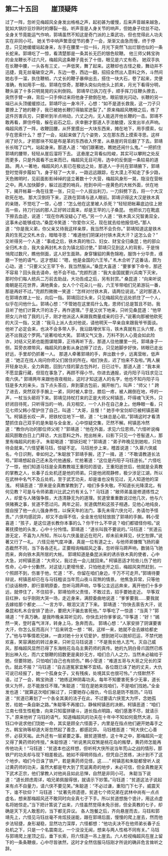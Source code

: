 ## 第二十五回　　崖顶疑阵

过了一阵，忽听见梅超风全身发出格格之声，起初甚为缓慢，后来声音越来越急，犹如大锅炒豆炒熟时的爆裂一般。听声音是人身关节的响声，但她身子纹丝不动，全身关节竟能运气作响，郭靖虽然不知这是奇门派的上乘武功，但也觉得此人功夫实在非同小可。
她关节中响声繁音促节的奏了一会，渐渐又由急而慢，终于停息，只见她缓缓站起身来，左手在腰里一拉一抖，月光下突然飞出烂银也似的一条长蛇来。郭靖吃了一惊，看清楚那是一条其长无匹的银色软鞭。
他三师父韩宝驹的金龙鞭长不过六尺，梅超风这条鞭子竟长了十倍，眼见是六丈有奇。
她双手执在长鞭中腰，一头各有三丈，一声低笑，舞了起来。这鞭却也古怪之极，舞动并不迅捷，竟无丝毫破空之声，东边一卷，西边一翻，招招全然出人意料之外，斗然间她右手一溜，执住鞭梢，六丈长的鞭子暴伸出去，搭住一块大石，卷了起来，灵便准确，有如用手一般。郭靖在惊奇，那鞭头突似向他头上抓来，月光下看得分明，鞭头装了十多只明晃晃的尖利倒钩。
郭靖早已执刀在手，顺手挥刀往鞭头撩去，突然手臂一麻，背后一只手伸过来将他身子掀倒在地，眼前银光闪动，长鞭的另一端已从头顶缓缓掠过。郭靖吓出一身冷汗，心想：“如不是道长救我，这一刀子只要撩上了她的鞭子，我已被她长鞭打得脑浆迸裂了。”
原来梅超风瞎眼之后，练了这件厉害兵刃，只要听到半点响动，六丈之内，无人能逃开他长鞭的一击。郭靖不敢再看，屏住呼吸，躲在岩石之后，庆幸删才那道人手法敏捷，没发出半点声响。
梅超风练了一阵，收鞭回腰，从怀里摸出一大块东西来，摊在地下，用手摸索，似乎在思索什么？
想了一会，站起来做了几个姿势，又在那东西上摸索寻思。这样闹了好久，才把那块不知是布是革的东西收入怀里，从悬崖的背后翻了下去。郭靖长长喘了口气，站起身来。那道人道：“咱们跟著她，瞧她还闹什么鬼。”
一把抓住郭靖的腰带，轻轻从崖后溜将下去。
这悬崖之背看似险峻，其实可以攀附之处反而更多，只是外面看不出来而已，梅超风无目可用，选中的反倒是一条较易的道路。
两人一著地，梅超风的人影已在极远之处，那道人一手托在郭靖腋下，郭靖登时觉得步履如飞，身子轻了一大半，一路远远跟踪，在大漠上不知走了多少路，天色微明时，见前面影影绰绰的竖立著数十个大营，梅超风身形一晃，隐没在营帐之中。两人加快脚步，躲过巡逻的哨兵，抢到中间一座黄色的大帐外面，伏在地下，揭开帐幕一角在往里一张，只见一个人拔出利刀，一刀斜劈下去，将一个大汉砍死在地。
那大汉倒将下来，正跌在郭靖与道人眼前。郭靖识得这大汉是铁木真的亲随，不觉吃了一惊，心想：“怎么他在这里被人杀死？”轻轻把帐幕底边往上掀高一些，持刀行凶的那人正好转过面来，却是王罕的儿子桑昆。
他把长刀在靴底下擦去血迹，说道：“现在你再没疑心了吧。”另一个人道：“铁木真义兄智勇双全，这事未必能够成功。”桑昆冷笑道：“你爱你义兄，现在就去给他报信吧。”那人道：“你是我义弟，你父亲又待我这样亲厚，我当然不会负你。”
郭靖知道这是铁木真的生死之交札木合，暗暗寻思：“难道他们阴谋对付铁木真大汗？这怎么会？”
又听得另一个人道：“事成之后，铁木真的牲口、妇女、财宝全归桑昆；他的部众全归札木合，我大金再封札木合为镇北招讨使。”
郭靖只见到这人的背影，于是悄悄爬过数尺，瞧他侧面，这人好生面熟，身穿镶貂的黄色锦袍，服饰十分华贵，琢磨一下他的语气，这才想起：“嗯，他是金国的六王爷。”
札木合听了这番话，颇为心动，道：“只要义父王罕下令，我当然服从。”桑昆大喜道：“要爹爹下命令，那还不容易？回头我去请命，他不会不给。”完颜烈道：“我大金国就要兴兵南下灭宋，那时你们每人统兵二万前去助战，大功告成之后，另有封赏。”
桑昆道：“向来听说南朝是花花世界，满地黄金，女人个个花朵儿一般，六王爷带咱们兄弟游玩一番，那是再好不过。”完颜烈微微一笑道：“怎样对付铁木真，请两位说说。”
这时那道人在郭靖衣襟上一扯，向后一指。郭靖回过头来，只见梅超风在远处抓住了一个人，似乎在问他什么。郭靖心想：“不管她在这里捣什么鬼，恩师们总是暂且不妨，我且听了他们计算大汗的法子，再作道理。”
于是又伏下地来，只听见桑昆道：“他早把女儿许给了我的儿子，刚才他派这人来跟我商量成亲的日子。”说著向那被他砍死的大汉一指，又道：“我马上派人去对他说，请他明天一早亲自来跟我爷爷面谈。他听了必定会来，也决不会多带人手，我沿路埋伏军马，铁木真就有三头六臂，也逃不出我这个罗网。”说著哈哈大笑。
郭靖又气又急，万料不到人心竟会如此险诈，对结义兄弟也能图谋暗算，正待再听下去，那道人往他腰里一托，郭靖身子一侧，耳旁衣襟带风，梅超风的身影从身边擦了过去，只见她脚步好快，转眼已走出好远，手里却仍抓著一人。
那道人牵著郭靖的手，奔出数十步，远离营帐，低声道：“她正在找人询问你师父们居住的所在。咱们快去，迟了怕来不及啦。”两人展开轻身功夫，全力奔跑，回到六怪的蒙古包外时，日已过午。那道人道：“我本来不愿显露行藏，但现在事急了，再顾不得小节。你进去通报，说丹阳子马钰求见江南六侠。”
郭靖两年来跟他夜夜相处，这时才知这道人的名字，他也不知丹阳子马钰是多大的来头，当下点头答应，奔到蒙古包前，揭开帐门，叫声：“师父！”
跨了进去，突然双手手腕上一紧，同时被人拿住，膝后一疼，被人踢倒在地，呼的一声，一杖当头砸将下来。郭靖见持杖打来的正是大师父柯镇恶，吓得魂飞天外，只好闭目待死，只听得当的一响，兵刃相交，一个人扑在自己身上。他睁眼一看，只见七师父韩小莹护住了自己，叫道：“大哥，且慢！”
她手中宝剑却已被柯镇恶砸飞。柯镇恶长叹一声，把铁杖往地下一顿，道：“七妹总是心软。”郭靖这时才看清楚抓住自己双手的是朱聪与全金发，心中惊疑交集，茫然不解。柯镇恶冷然道：“教你内功的那位师父呢？”郭靖道：“他在外面，求见六位恩师。”六怪听说梅超风胆敢白日上门拜访，大出意料之外，抢出帐来，曰影下只见一个苍髻道人，那里有梅超风的影子。
朱聪喝道：“那妖妇呢？”郭靖道：“弟子昨晚见到她啦，只怕待会就来。”六怪望著马钰，惊疑不定。
马钰抢步上来，稽首说道：“久慕六侠威名，今日识荆，幸如何之。”朱聪放下郭靖手腕，还了一揖，道：“不敢请教道长法号。”郭靖想起自己还未及代他通报，忙抢著道：“这位是丹阳子马钰道长。”
六怪吃了一惊，他们知道马钰是全真教教祖王重阳的首徒，王重阳逝世后，他就是全真教的掌教之人，长春子丘处机还是他的师弟。只是他闭观静修，极少涉足江湖，所以在武林中名气不及丘处机，至于武艺功夫，却是谁也没有见过，无人知道他的深浅。
柯镇恶道：“原来是全真教掌教到了，咱们多多失敬。不知道长光降漠北，有何见教？可是与令师弟嘉兴比武之约有关么？”
马钰道：“敝师弟虽是修道练性之人，却爱与人赌强争胜，大违清静无为的道理。贫道曾重重数说过他几次，他与六侠赌赛之事，贫道不愿过问。两年之前，贫道偶然和这孩子相遇，见他心地纯良，擅自授了他一点儿强身养性，以保天年的法门，事先未得六侠允可，务请勿予怪责。”
六侠均感詑异，却又不由得不信，全金发也轻轻放脱了郭靖的手腕。韩小莹喜道：“孩子，是这位道长教你本事的么？你干什么不早说？咱们都错怪你啦。”说著抚摸他的头发，心中十分怜惜。郭靖道：“道长叫我不要说的。”马钰道：“贫道云游无定，不喜为人所知，所以与六侠虽是近在咫尺，却未前来拜见，伏乞恕罪。”说著又行了一礼。
六怪见他气度冲谦，真是一位有道之士，与他师弟慷慨飞扬的豪态截然不同，当下各各还礼，正要相询梅超风之事，忽听得马蹄声响，数骑马飞驰而来，奔向铁木真所居的大帐。
郭靖知道是桑昆派来的诱杀铁木真的使者，心中大急，对柯镇恶道：“大师父，我过去一会儿就回来。”
柯镇恶适才险些儿伤了他的性命，心中十分歉然，对这徒儿更增怜爱，只怕他走开之后，梅超风突然赶到，一个照顾不到，伤害于他，忙道：“不，你留在咱们身边，千万不可走开。”郭靖待要辩说，柯镇恶却已在与马钰粗谈当年荒山夜斗双煞的情景。
他焦急异常，只等他们谈话稍停，即行禀明原委，忽听马蹄声响，华筝公主远远奔来，离开他们十多步远，就停住了，不住招手，郭靖怕师父责怪，不敢过去，招手要她走近。
华筝双目红肿，似乎刚刚大哭一场，走近身来，满腔委曲地说道：“爹爹要我……要我就去嫁给那个都史……”一言方毕，眼泪又流了下来。
郭靖道：“你快去禀告大汗，说桑昆和札木合安排了诡计，要把大汗骗去害死他。”
华筝吃了一惊道：“当真？”郭靖道：“千真万确，是我昨晚亲耳听见的，你快去对你爹爹说。”华筝道：“好！”嫣然一笑，登时喜气洋洋，转身上马，急奔而去。
郭靖心想：“人家安排了阴谋要害大汗，你怎么反而高兴？”后来转念一想：“啊，这样一来，她就不会去嫁给都史了。”他与华筝情若兄妹，一直对她十分关切爱护，想到她可以脱却厄运，不禁代她欢喜，笑容满脸的转过身来，只听见马钰说道：“不是我长他人志气，灭自己威风，那梅超风显然已得了东海桃花岛岛主黄药师的真传。她的九阴白骨爪固然已练到出神入化，而六丈银鞭的招数更是奥妙无方，咱们合八人之力，当然未必输给于她，但要除她，只怕咱们自己也有损伤。”
韩小莹道：“难道五哥与大哥之兄长的深仇，就此不报？”马钰道：“自古道冤家宜解不宜结。各位既已诛了她的丈夫，大仇可说已经报了，她一个孤身女子，又有残疾，处境其实也很可怜。”
六怪默然不语，过了一会，韩宝驹道：“她练这种阴毒功夫。每年不知要害死多少无辜，道长侠义为怀，总不能放任不理。”朱聪道：“现在是她来找咱们，不是咱们找她。”全金发也道：“就算这次咱们躲过了，只要她存心报仇，今后总是防不胜防。”
马钰道：“贫道已筹划了一个各全其美的法子在此，不过要请六侠宽大为怀，念她孤苦，给她一条自新之路。”朱聪等不再接口，静候柯镇恶的决断。柯镇恶道：“咱们江南七怪生性粗鲁，向来只知蛮拼硬斗，道长指点明路，咱们感激不尽，就请示下。”
原来他听了马钰的语气，知道梅超风的功夫在十年中不知如何竟然大进，马钰口中说求他们饶她一命，其实是顾全六怪面子，内里是在指点他们避开她毒手之方。韩宝驹等却道大哥忽然起了善念，都感詑异。
马钰稽首道：“柯大侠仁心善怀，必获天祐。此外还有一层紧要之事。据贫道猜想，这十年之中，那梅超风一定又得了黄药师的传授。”
朱聪惊道：“听说黑风双煞是桃花岛的叛孽，黄药师怎能再传他功夫！”马钰道：“贫道本也这样想，但听柯大侠所说当年荒山之战的情形，那铁尸的功夫却与现下相差极远。她如不得明师指点，但凭自己苦练，决计到不了这个地步。咱们今日诛了铁尸，若是黄药师见怪，这……”
柯镇恶和朱聪都曾听人说过黄药师的功夫，虽然大都是夸大到了荒诞离奇的地步，未必可信，但全真教是天下武术正宗，他们掌教人对他尚且如此忌惮，自然是非同小可。
朱聪当下说道：“道长顾虑周详，咱兄弟佩服得很，就请示下妙策。”马钰道：“贫道这法子说起来有点不自量力，请六侠不要见笑。”朱聪道：“不必过谦，重阳门下七子，威震天下，谁不钦仰？”
马钰道：“仗著先师遗德，贫道七个师兄弟在武林中尚有一点点虚名，想来那梅超风还不敢同时向全真七子下手。所以贫道想施个诡计，用这点虚名将她惊走。”当下把计策说了出来，六怪虽然觉得未免示弱，但全真教的七子，却确是天下无人敢惹的，当下都无异议。
各人饱餐之后，齐向悬崖而去，马钰和郭靖先上，六怪见马钰丝毫不肯炫技逞能，跟在郭靖后面，慢慢的爬上崖去，然而他步法轻捷，身形凝稳，显然功力深厚，六怪都想：“他功夫决不在他师弟长春子丘处机之下，只是一个名震南北，一个没没无闻，想来与两人性格不同有关。”
马钰与郭靖爬上崖顶之后，垂下长索，将六怪逐一吊上崖去。六人检视梅超风在崖上留下的一条条鞭痕，心中尽皆骇然，这时才全然信服马钰刚才所说的确非危言耸听之辞。